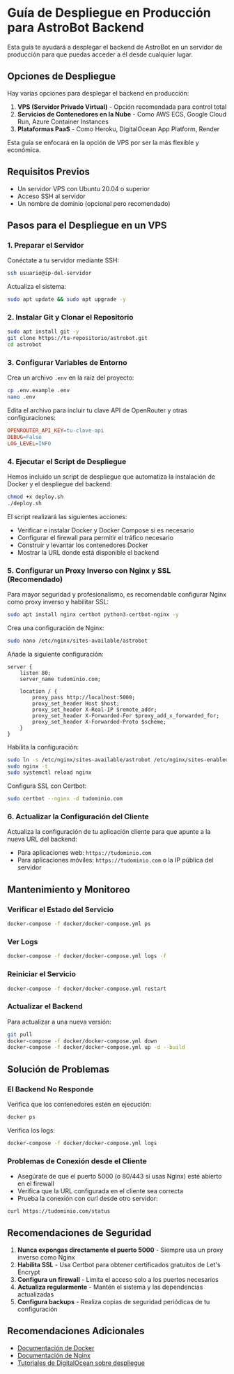 # Guía de Despliegue en Producción para AstroBot Backend

Esta guía te ayudará a desplegar el backend de AstroBot en un servidor de producción para que puedas acceder a él desde cualquier lugar.

## Opciones de Despliegue

Hay varias opciones para desplegar el backend en producción:

1. **VPS (Servidor Privado Virtual)** - Opción recomendada para control total
2. **Servicios de Contenedores en la Nube** - Como AWS ECS, Google Cloud Run, Azure Container Instances
3. **Plataformas PaaS** - Como Heroku, DigitalOcean App Platform, Render

Esta guía se enfocará en la opción de VPS por ser la más flexible y económica.

## Requisitos Previos

- Un servidor VPS con Ubuntu 20.04 o superior
- Acceso SSH al servidor
- Un nombre de dominio (opcional pero recomendado)

## Pasos para el Despliegue en un VPS

### 1. Preparar el Servidor

Conéctate a tu servidor mediante SSH:
```bash
ssh usuario@ip-del-servidor
```
Actualiza el sistema:
```bash
sudo apt update && sudo apt upgrade -y
```

### 2. Instalar Git y Clonar el Repositorio
```bash
sudo apt install git -y
git clone https://tu-repositorio/astrobot.git
cd astrobot
```

### 3. Configurar Variables de Entorno

Crea un archivo `.env` en la raíz del proyecto:
```bash
cp .env.example .env
nano .env
```
Edita el archivo para incluir tu clave API de OpenRouter y otras configuraciones:
```makefile
OPENROUTER_API_KEY=tu-clave-api
DEBUG=False
LOG_LEVEL=INFO
```

### 4. Ejecutar el Script de Despliegue

Hemos incluido un script de despliegue que automatiza la instalación de Docker y el despliegue del backend:
```bash
chmod +x deploy.sh
./deploy.sh
```
El script realizará las siguientes acciones:
- Verificar e instalar Docker y Docker Compose si es necesario
- Configurar el firewall para permitir el tráfico necesario
- Construir y levantar los contenedores Docker
- Mostrar la URL donde está disponible el backend

### 5. Configurar un Proxy Inverso con Nginx y SSL (Recomendado)

Para mayor seguridad y profesionalismo, es recomendable configurar Nginx como proxy inverso y habilitar SSL:
```bash
sudo apt install nginx certbot python3-certbot-nginx -y
```
Crea una configuración de Nginx:
```bash
sudo nano /etc/nginx/sites-available/astrobot
```
Añade la siguiente configuración:
```nginx
server {
    listen 80;
    server_name tudominio.com;

    location / {
        proxy_pass http://localhost:5000;
        proxy_set_header Host $host;
        proxy_set_header X-Real-IP $remote_addr;
        proxy_set_header X-Forwarded-For $proxy_add_x_forwarded_for;
        proxy_set_header X-Forwarded-Proto $scheme;
    }
}
```
Habilita la configuración:
```bash
sudo ln -s /etc/nginx/sites-available/astrobot /etc/nginx/sites-enabled/
sudo nginx -t
sudo systemctl reload nginx
```
Configura SSL con Certbot:
```bash
sudo certbot --nginx -d tudominio.com
```

### 6. Actualizar la Configuración del Cliente

Actualiza la configuración de tu aplicación cliente para que apunte a la nueva URL del backend:
- Para aplicaciones web: `https://tudominio.com`
- Para aplicaciones móviles: `https://tudominio.com` o la IP pública del servidor

## Mantenimiento y Monitoreo

### Verificar el Estado del Servicio
```bash
docker-compose -f docker/docker-compose.yml ps
```

### Ver Logs
```bash
docker-compose -f docker/docker-compose.yml logs -f
```

### Reiniciar el Servicio
```bash
docker-compose -f docker/docker-compose.yml restart
```

### Actualizar el Backend

Para actualizar a una nueva versión:
```bash
git pull
docker-compose -f docker/docker-compose.yml down
docker-compose -f docker/docker-compose.yml up -d --build
```

## Solución de Problemas

### El Backend No Responde

Verifica que los contenedores estén en ejecución:
```bash
docker ps
```
Verifica los logs:
```bash
docker-compose -f docker/docker-compose.yml logs
```

### Problemas de Conexión desde el Cliente

- Asegúrate de que el puerto 5000 (o 80/443 si usas Nginx) esté abierto en el firewall
- Verifica que la URL configurada en el cliente sea correcta
- Prueba la conexión con curl desde otro servidor:
```bash
curl https://tudominio.com/status
```

## Recomendaciones de Seguridad

1. **Nunca expongas directamente el puerto 5000** - Siempre usa un proxy inverso como Nginx
2. **Habilita SSL** - Usa Certbot para obtener certificados gratuitos de Let's Encrypt
3. **Configura un firewall** - Limita el acceso solo a los puertos necesarios
4. **Actualiza regularmente** - Mantén el sistema y las dependencias actualizadas
5. **Configura backups** - Realiza copias de seguridad periódicas de tu configuración

## Recomendaciones Adicionales

- [Documentación de Docker](https://docs.docker.com/)
- [Documentación de Nginx](https://nginx.org/en/docs/)
- [Tutoriales de DigitalOcean sobre despliegue](https://www.digitalocean.com/community/tutorials)

